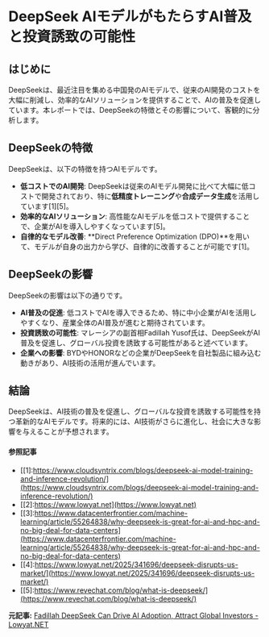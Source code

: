 # DeepSeek AIモデルがもたらすAI普及と投資誘致の可能性

## はじめに

DeepSeekは、最近注目を集める中国発のAIモデルで、従来のAI開発のコストを大幅に削減し、効率的なAIソリューションを提供することで、AIの普及を促進しています。本レポートでは、DeepSeekの特徴とその影響について、客観的に分析します。

## DeepSeekの特徴

DeepSeekは、以下の特徴を持つAIモデルです。

- **低コストでのAI開発**: DeepSeekは従来のAIモデル開発に比べて大幅に低コストで開発されており、特に**低精度トレーニング**や**合成データ生成**を活用しています[1][5]。
- **効率的なAIソリューション**: 高性能なAIモデルを低コストで提供することで、企業がAIを導入しやすくなっています[5]。
- **自律的なモデル改善**: **Direct Preference Optimization (DPO)**を用いて、モデルが自身の出力から学び、自律的に改善することが可能です[1]。

## DeepSeekの影響

DeepSeekの影響は以下の通りです。

- **AI普及の促進**: 低コストでAIを導入できるため、特に中小企業がAIを活用しやすくなり、産業全体のAI普及が進むと期待されています。
- **投資誘致の可能性**: マレーシアの副首相Fadillah Yusof氏は、DeepSeekがAI普及を促進し、グローバル投資を誘致する可能性があると述べています。
- **企業への影響**: BYDやHONORなどの企業がDeepSeekを自社製品に組み込む動きがあり、AI技術の活用が進んでいます。

## 結論

DeepSeekは、AI技術の普及を促進し、グローバルな投資を誘致する可能性を持つ革新的なAIモデルです。将来的には、AI技術がさらに進化し、社会に大きな影響を与えることが予想されます。

#### 参照記事
- [[1]:https://www.cloudsyntrix.com/blogs/deepseek-ai-model-training-and-inference-revolution/](https://www.cloudsyntrix.com/blogs/deepseek-ai-model-training-and-inference-revolution/)
- [[2]:https://www.lowyat.net](https://www.lowyat.net)
- [[3]:https://www.datacenterfrontier.com/machine-learning/article/55264838/why-deepseek-is-great-for-ai-and-hpc-and-no-big-deal-for-data-centers](https://www.datacenterfrontier.com/machine-learning/article/55264838/why-deepseek-is-great-for-ai-and-hpc-and-no-big-deal-for-data-centers)
- [[4]:https://www.lowyat.net/2025/341696/deepseek-disrupts-us-market/](https://www.lowyat.net/2025/341696/deepseek-disrupts-us-market/)
- [[5]:https://www.revechat.com/blog/what-is-deepseek/](https://www.revechat.com/blog/what-is-deepseek/)


**元記事:** [Fadillah DeepSeek Can Drive AI Adoption, Attract Global Investors - Lowyat.NET](https://www.lowyat.net/2025/342645/fadillah-deepseek-can-drive-ai-adoption-attract-global-investors/)